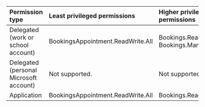 |Permission type|Least privileged permissions|Higher privileged permissions|
|:---|:---|:---|
|Delegated (work or school account)|BookingsAppointment.ReadWrite.All|Bookings.ReadWrite.All, Bookings.Manage.All|
|Delegated (personal Microsoft account)|Not supported.|Not supported.|
|Application|BookingsAppointment.ReadWrite.All|Bookings.Read.All|